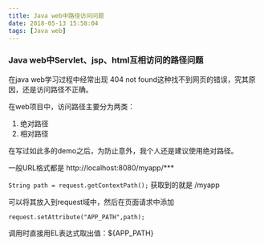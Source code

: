 ```yaml
---
title: Java web中路径访问问题
date: 2018-05-13 15:58:04
tags: [Java web]
---
```


### Java web中Servlet、jsp、html互相访问的路径问题

  在java web学习过程中经常出现 404 not found这种找不到网页的错误，究其原因，还是访问路径不正确。

  在web项目中，访问路径主要分为两类：

1. 绝对路径
2. 相对路径

在写过如此多的demo之后，为防止意外，我个人还是建议使用绝对路径。

一般URL格式都是 http://localhost:8080/myapp/***

`String path = request.getContextPath();` 获取到的就是 /myapp

可以将其放入到request域中，然后在页面请求中添加

~~~
request.setAttribute("APP_PATH",path);
~~~

调用时直接用EL表达式取出值：${APP_PATH}